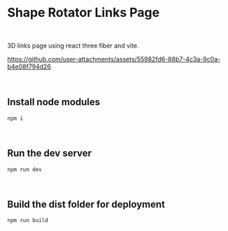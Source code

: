 <br>

# Shape Rotator Links Page

<br>

3D links page using react three fiber and vite.

https://github.com/user-attachments/assets/55982fd6-88b7-4c3a-9c0a-b4e08f794d26

<br>

## Install node modules

```
npm i
```

<br>

## Run the dev server

```
npm run dev
```

<br>

## Build the dist folder for deployment

```
npm run build
```

<br>
